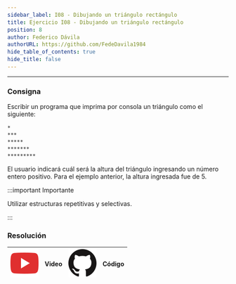 ```yaml
---
sidebar_label: I08 - Dibujando un triángulo rectángulo
title: Ejercicio I08 - Dibujando un triángulo rectángulo
position: 8
author: Federico Dávila
authorURL: https://github.com/FedeDavila1984
hide_table_of_contents: true
hide_title: false
---
```

---
### Consigna
Escribir un programa que imprima por consola un triángulo como el siguiente:

```
*
***
*****
*******
*********
```

El usuario indicará cuál será la altura del triángulo ingresando un número entero positivo. Para el ejemplo anterior, la altura ingresada fue de 5. 

:::important Importante

Utilizar estructuras repetitivas y selectivas.

:::

### Resolución
| ![img](/base/youtube.svg) | Video | ![img](/base/github.svg) | Código |
| :-----------------------: | :---: | :----------------------: | :----: |
